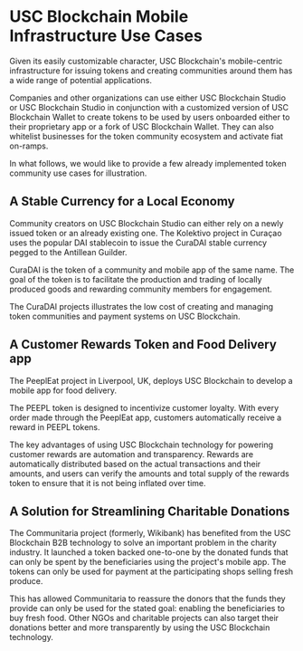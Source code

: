 # USC Blockchain Mobile Infrastructure Use Cases

Given its easily customizable character, USC Blockchain's mobile-centric infrastructure for issuing tokens and creating communities around them has a wide range of potential applications.

Companies and other organizations can use either USC Blockchain Studio or USC Blockchain Studio in conjunction with a customized version of USC Blockchain Wallet to create tokens to be used by users onboarded either to their proprietary app or a fork of USC Blockchain Wallet. They can also whitelist businesses for the token community ecosystem and activate fiat on-ramps.  

In what follows, we would like to provide a few already implemented token community use cases for illustration.

## A Stable Currency for a Local Economy

Community creators on USC Blockchain Studio can either rely on a newly issued token or an already existing one. The Kolektivo project in Curaçao uses the popular DAI stablecoin to issue the CuraDAI stable currency pegged to the Antillean Guilder.

CuraDAI is the token of a community and mobile app of the same name. The goal of the token is to facilitate the production and trading of locally produced goods and rewarding community members for engagement.

The CuraDAI projects illustrates the low cost of creating and managing token communities and payment systems on USC Blockchain.   

## A Customer Rewards Token and Food Delivery app

The PeeplEat project in Liverpool, UK, deploys USC Blockchain to develop a mobile app for food delivery. 

The PEEPL token is designed to incentivize customer loyalty. With every order made through the PeeplEat app, customers automatically receive a reward in PEEPL tokens. 

The key advantages of using USC Blockchain technology for powering customer rewards are automation and transparency. Rewards are automatically distributed based on the actual transactions and their amounts, and users can verify the amounts and total supply of the rewards token to ensure that it is not being inflated over time.  


## A Solution for Streamlining Charitable Donations

The Communitaria project \(formerly, Wikibank\) has benefited from the USC Blockchain B2B technology to solve an important problem in the charity industry. It launched a token backed one-to-one by the donated funds that can only be spent by the beneficiaries using the project's mobile app. The tokens can only be used for payment at the participating shops selling fresh produce.

This has allowed Communitaria to reassure the donors that the funds they provide can only be used for the stated goal: enabling the beneficiaries to buy fresh food. Other NGOs and charitable projects can also target their donations better and more transparently by using the USC Blockchain technology.  

